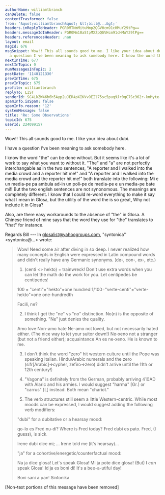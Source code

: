```yaml
---
authorName: williamtbranch
canDelete: false
contentTrasformed: false
from: '&quot;williamtbranch&quot; &lt;bill@...&gt;'
headers.inReplyToHeader: PGR0MTNmMituMmp2QGVHcm91cHMuY29tPg==
headers.messageIdInHeader: PGR0Mm10aStpMXZpQGVHcm91cHMuY29tPg==
headers.referencesHeader: .nan
layout: email
msgId: 676
msgSnippet: Wow!! This all sounds good to me. I like your idea about dubi. I have
  a question I ve been meaning to ask somebody here. I know the word the can be done
nextInTime: 677
nextInTopic: 0
numMessagesInTopic: 2
postDate: '1140121330'
prevInTime: 675
prevInTopic: 675
profile: williamtbranch
replyTo: LIST
senderId: SC4LkZW46h6h5Ayp2uJER4pXIKVvOEIl75sc5puq9Jr0qC7Sc362r-knMyte-3x72hU8fzhqi9L9WT9uSs-jwdT-7u4E_pkpuLLNx8v6MEw3DA
spamInfo.isSpam: false
spamInfo.reason: '12'
systemMessage: false
title: 'Re: Some Observations'
topicId: 675
userId: 224099157
---
```


Wow!! This all sounds good to me. I like your idea about dubi.

I have a question I've been meaning to ask somebody here.

I know the word "the" can be done without. But it seems like it's a lot
of work to say what you want to without it. "The" and "a" are not
perfectly interchangable as in the two sentences, "A reporter and I
walked into the media crowd and a reporter hit me!" and "A reporter and
I walked into the media crowd and the reporter hit me!" both translate
into the following:
Mi e un media-pe pa ambula ad-in un poli-pe de media-pe e un media-pe
bate mi!!
But the two english sentences are not synonomous. The meanings are
completely different. I know that I could re-word everything to make it
say what I mean in Glosa, but the utility of the word the is so great,
Why not include it in Glosa?

Also, are there easy workarounds to the absence of "the" in Glosa. A
Chinese friend of mine says that the word they use for "the" translates
to "that" for instance.

Regards
Bill
--- In glosalist@yahoogroups.com, "syntonica" <syntonica@...> wrote:
>
> Wow!  Need some air after diving in so deep.  I never realized how
many concepts in
> English were expressed in Latin compound words and didn't really have
any Germanic
> synonyms. (de-, con-, ex-, etc.)
>
> 1.  (centi <> hekto) = trainwreck!  Don't use extra words when you can
let the math do the
> work for you.  Let centipedes be centipedes!
>
> 100 = "centi"="hekto"=one hundred
> 1/100="verte-centi"="verte-hekto"=one one-hundredth
>
> Facili, ne?
>
> 2.  I think I get the "ne" vs "no" distinction.  No(n) is the opposite
of something.  "Ne" just
> denies the quality.
>
> Amo              love
> Non-amo      hate
> Ne-amo        not loved, but not necessarily hated either.  (The nice
way to let your suitor
> down!)
> Ne-xeno       not a stranger (but not a friend either); acquaintance
> An es ne-xeno.  He is known to me.
>
> 3.  I don't think the word "zero" hit western culture until the Pope
was speaking Italian.
> Hindu/Arabic numerals and the zero (sifr[Arabic]=>cypher,
zefiro=>zero) didn't arrive
> until the 11th or 12th century!)
>
> 4.  "Vagona" is definitely from the German, probably arriving 410AD
with Alaric and his
> armies.  I would suggest "harma" [Gr.] or "carrus" [L] instead.  Both
mean "chariot."
>
> 5.  The verb structures still seem a little Western-centric.  While
most moods can be
> expressed, I would suggest adding the following verb modifiers:
>
> "dubi"  for a dubitative or a hearsay mood:
>
> qo-lo es Fred nu-di?    Where is Fred today?
> Fred dubi es pato.        Fred,  (I guess), is sick.
>
> Irene dubi dice mi; ...    Irene told me (it's hearsay)...
>
> "ja" for a cohortive/energetic/counterfactual mood:
>
> Na ja dice glosa!            Let's speak Glosa!
> Mi ja pote dice glosa!    (But) I _can_ speak Glosa!
> Id ja es boni di!             It's a bee-a-utiful day!
>
> Boni sani a pan!
> Sintonika
>



[Non-text portions of this message have been removed]


